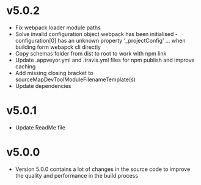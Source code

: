 # v5.0.2
- Fix webpack loader module paths
- Solve invalid configuration object webpack has been initialised - configuration[0] has an unknown property '_projectConfig' ... when building form webapck cli directly
- Copy schemas folder from dist to root to work with npm link
- Update .appveyor.yml and .travis.yml files for npm publish and improve caching
- Add missing closing bracket to sourceMapDevToolModuleFilenameTemplate(s)
- Update dependencies

# v5.0.1
- Update ReadMe file

# v5.0.0
- Version 5.0.0 contains a lot of changes in the source code to improve the quality and performance in the build process